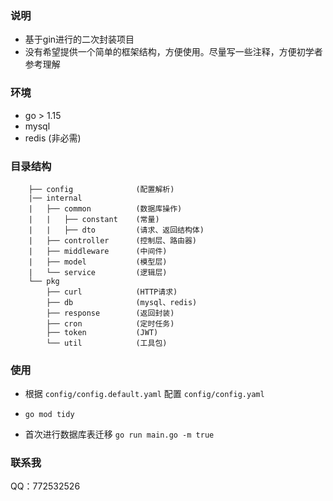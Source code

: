 ### 说明
- 基于gin进行的二次封装项目
- 没有希望提供一个简单的框架结构，方便使用。尽量写一些注释，方便初学者参考理解

### 环境
- go > 1.15
- mysql
- redis (非必需)

### 目录结构

```
    ├── config              (配置解析)
    |── internal
    |   ├── common          (数据库操作)
    |   |   ├── constant    (常量)
    |   |   ├── dto         (请求、返回结构体)
    |   ├── controller      (控制层、路由器)
    |   ├── middleware      (中间件)                    
    |   ├── model           (模型层)                        
    |   └── service         (逻辑层)                    
    └── pkg  
        ├── curl            (HTTP请求)
        ├── db              (mysql、redis)
        ├── response        (返回封装)
        ├── cron            (定时任务)
        ├── token           (JWT)
        └── util            (工具包)          
```

### 使用

- 根据 `config/config.default.yaml` 配置 `config/config.yaml` 

- `go mod tidy` 

- 首次进行数据库表迁移  `go run main.go -m true`  


### 联系我
QQ：772532526